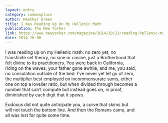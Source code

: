 ```yaml
---
layout: entry
category: commonplace
author: Heather Green
title: I Was Reading Up On My Hellenic Math
publication: The New Yorker
link: https://www.newyorker.com/magazine/2014/10/13/reading-hellenic-math
date: 2014-10-06
---
```


I was reading up on my Hellenic math: no zero yet, no 
<br>transfinite set theory, no sine or cosine, just a Brotherhood that 
<br>felt divine to its practitioners. You were back in California, 
<br>riding on the waves, your father gone awhile, and me, you said, 
<br>no consolation outside of the bed. I’ve never yet let go of zero, 
<br>the multiplier best employed on incommensurate sums, either 
<br>one on top a lovelier ratio, but when divided through becomes a 
<br>number that can’t compute but instead goes on, in proof, 
<br>diminished by each digit that it spews. 

Eudoxus did not quite anticipate you, a curve that skims but 
<br>will not touch the bottom line. And then the Romans came, and 
<br>all was lost for quite some time.
    